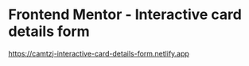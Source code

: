 # Frontend Mentor - Interactive card details form

https://camtzj-interactive-card-details-form.netlify.app
